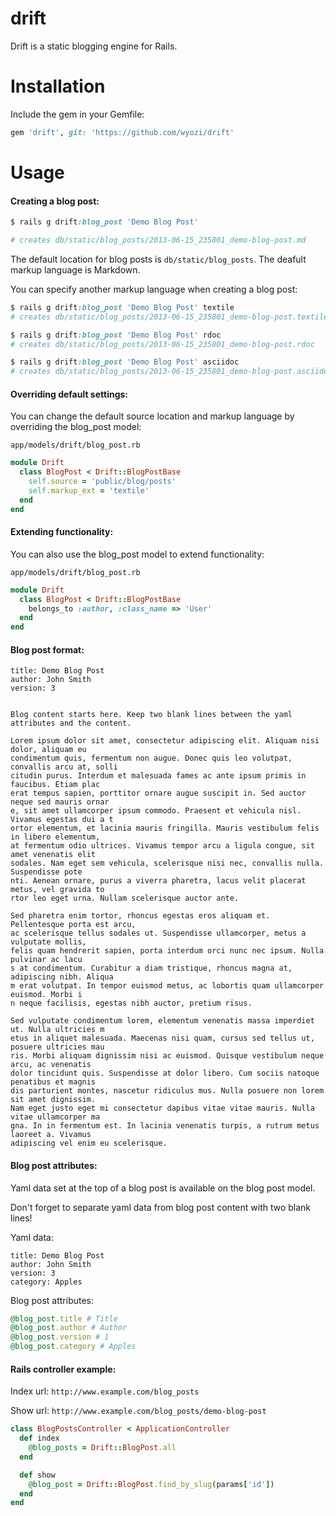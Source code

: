 drift
=============

Drift is a static blogging engine for Rails.


Installation
=============

Include the gem in your Gemfile:

```ruby
gem 'drift', git: 'https://github.com/wyozi/drift'
```

Usage
=============

#### Creating a blog post:
```ruby
$ rails g drift:blog_post 'Demo Blog Post'

# creates db/static/blog_posts/2013-06-15_235801_demo-blog-post.md
```

The default location for blog posts is `db/static/blog_posts`.
The deafult markup language is Markdown.

You can specify another markup language when creating a blog post:
```ruby
$ rails g drift:blog_post 'Demo Blog Post' textile
# creates db/static/blog_posts/2013-06-15_235801_demo-blog-post.textile

$ rails g drift:blog_post 'Demo Blog Post' rdoc
# creates db/static/blog_posts/2013-06-15_235801_demo-blog-post.rdoc

$ rails g drift:blog_post 'Demo Blog Post' asciidoc
# creates db/static/blog_posts/2013-06-15_235801_demo-blog-post.asciidoc
```

#### Overriding default settings:

You can change the default source location and markup language by overriding the blog_post model: 

`app/models/drift/blog_post.rb`
```ruby
module Drift
  class BlogPost < Drift::BlogPostBase
    self.source = 'public/blog/posts'
    self.markup_ext = 'textile'
  end
end
```

#### Extending functionality:

You can also use the blog_post model to extend functionality: 

`app/models/drift/blog_post.rb`
```ruby
module Drift
  class BlogPost < Drift::BlogPostBase
    belongs_to :author, :class_name => 'User'
  end
end
```

#### Blog post format:

```
title: Demo Blog Post
author: John Smith
version: 3


Blog content starts here. Keep two blank lines between the yaml attributes and the content.

Lorem ipsum dolor sit amet, consectetur adipiscing elit. Aliquam nisi dolor, aliquam eu 
condimentum quis, fermentum non augue. Donec quis leo volutpat, convallis arcu at, solli
citudin purus. Interdum et malesuada fames ac ante ipsum primis in faucibus. Etiam plac
erat tempus sapien, porttitor ornare augue suscipit in. Sed auctor neque sed mauris ornar
e, sit amet ullamcorper ipsum commodo. Praesent et vehicula nisl. Vivamus egestas dui a t
ortor elementum, et lacinia mauris fringilla. Mauris vestibulum felis in libero elementum,
at fermentum odio ultrices. Vivamus tempor arcu a ligula congue, sit amet venenatis elit 
sodales. Nam eget sem vehicula, scelerisque nisi nec, convallis nulla. Suspendisse pote
nti. Aenean ornare, purus a viverra pharetra, lacus velit placerat metus, vel gravida to
rtor leo eget urna. Nullam scelerisque auctor ante.

Sed pharetra enim tortor, rhoncus egestas eros aliquam et. Pellentesque porta est arcu, 
ac scelerisque tellus sodales ut. Suspendisse ullamcorper, metus a vulputate mollis, 
felis quam hendrerit sapien, porta interdum orci nunc nec ipsum. Nulla pulvinar ac lacu
s at condimentum. Curabitur a diam tristique, rhoncus magna at, adipiscing nibh. Aliqua
m erat volutpat. In tempor euismod metus, ac lobortis quam ullamcorper euismod. Morbi i
n neque facilisis, egestas nibh auctor, pretium risus.

Sed vulputate condimentum lorem, elementum venenatis massa imperdiet ut. Nulla ultricies m
etus in aliquet malesuada. Maecenas nisi quam, cursus sed tellus ut, posuere ultricies mau
ris. Morbi aliquam dignissim nisi ac euismod. Quisque vestibulum neque arcu, ac venenatis 
dolor tincidunt quis. Suspendisse at dolor libero. Cum sociis natoque penatibus et magnis 
dis parturient montes, nascetur ridiculus mus. Nulla posuere non lorem sit amet dignissim.
Nam eget justo eget mi consectetur dapibus vitae vitae mauris. Nulla vitae ullamcorper ma
gna. In in fermentum est. In lacinia venenatis turpis, a rutrum metus laoreet a. Vivamus 
adipiscing vel enim eu scelerisque.
```

#### Blog post attributes:

Yaml data set at the top of a blog post is available on the blog post model. 

Don't forget to separate yaml data from blog post content with two blank lines!

Yaml data:
```
title: Demo Blog Post
author: John Smith
version: 3
category: Apples
```
Blog post attributes:
```ruby
@blog_post.title # Title
@blog_post.author # Author
@blog_post.version # 1
@blog_post.category # Apples
```

#### Rails controller example:

Index url: `http://www.example.com/blog_posts`

Show url: `http://www.example.com/blog_posts/demo-blog-post`

```ruby
class BlogPostsController < ApplicationController
  def index
    @blog_posts = Drift::BlogPost.all
  end

  def show
    @blog_post = Drift::BlogPost.find_by_slug(params['id'])
  end
end
```

